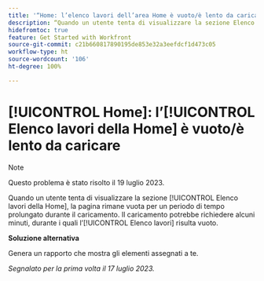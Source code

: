 ```yaml
---
title: '“Home: l’elenco lavori dell’area Home è vuoto/è lento da caricare”'
description: “Quando un utente tenta di visualizzare la sezione Elenco lavori della Home, la pagina rimane vuota per un periodo di tempo prolungato durante il caricamento. Il caricamento potrebbe richiedere alcuni minuti, durante i quali l’Elenco lavori risulta vuoto.”
hidefromtoc: true
feature: Get Started with Workfront
source-git-commit: c21b660817890195de853e32a3eefdcf1d473c05
workflow-type: ht
source-wordcount: '106'
ht-degree: 100%

---
```



# [!UICONTROL Home]: l’[!UICONTROL Elenco lavori della Home] è vuoto/è lento da caricare

>[!NOTE]
>
>Questo problema è stato risolto il 19 luglio 2023.

Quando un utente tenta di visualizzare la sezione [!UICONTROL Elenco lavori della Home], la pagina rimane vuota per un periodo di tempo prolungato durante il caricamento. Il caricamento potrebbe richiedere alcuni minuti, durante i quali l’[!UICONTROL Elenco lavori] risulta vuoto.

**Soluzione alternativa**

Genera un rapporto che mostra gli elementi assegnati a te.

_Segnalato per la prima volta il 17 luglio 2023._

